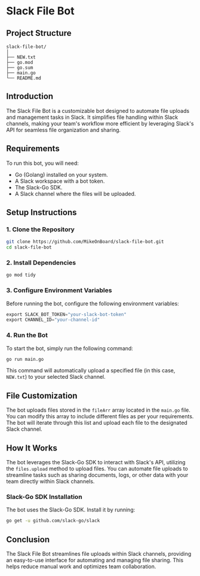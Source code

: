
# Slack File Bot
## Project Structure
```
slack-file-bot/
│
├── NEW.txt
├── go.mod
├── go.sum
├── main.go
└── README.md
```
## Introduction
The Slack File Bot is a customizable bot designed to automate file uploads and management tasks in Slack. It simplifies file handling within Slack channels, making your team's workflow more efficient by leveraging Slack's API for seamless file organization and sharing.

## Requirements
To run this bot, you will need:

- Go (Golang) installed on your system.
- A Slack workspace with a bot token.
- The Slack-Go SDK.
- A Slack channel where the files will be uploaded.
## Setup Instructions
### 1. **Clone the Repository**
```bash
git clone https://github.com/MikeOnBoard/slack-file-bot.git
cd slack-file-bot
```
### 2. **Install Dependencies**
```bash
go mod tidy
```
### 3. **Configure Environment Variables**
Before running the bot, configure the following environment variables:

```GO
export SLACK_BOT_TOKEN="your-slack-bot-token"
export CHANNEL_ID="your-channel-id"
```
### 4. **Run the Bot**
To start the bot, simply run the following command:

```bash
go run main.go
```
This command will automatically upload a specified file (in this case, ``NEW.txt``) to your selected Slack channel.

## File Customization
The bot uploads files stored in the ``fileArr`` array located in the ``main.go`` file. You can modify this array to include different files as per your requirements. The bot will iterate through this list and upload each file to the designated Slack channel.

## How It Works
The bot leverages the Slack-Go SDK to interact with Slack's API, utilizing the ``files.upload`` method to upload files. You can automate file uploads to streamline tasks such as sharing documents, logs, or other data with your team directly within Slack channels.

### Slack-Go SDK Installation
The bot uses the Slack-Go SDK. Install it by running:

```bash
go get -u github.com/slack-go/slack
```
## Conclusion
The Slack File Bot streamlines file uploads within Slack channels, providing an easy-to-use interface for automating and managing file sharing. This helps reduce manual work and optimizes team collaboration.

